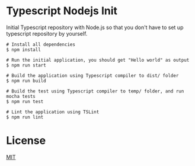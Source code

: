 # Typescript Nodejs Init

Initial Typescript repository with Node.js so that you don't have to set up typescript repository by yourself.

```Shell
# Install all dependencies
$ npm install

# Run the initial application, you should get "Hello world" as output
$ npm run start

# Build the application using Typescript compiler to dist/ folder
$ npm run build

# Build the test using Typescript compiler to temp/ folder, and run mocha tests
$ npm run test

# Lint the application using TSLint
$ npm run lint
```

# License

[MIT](LICENSE)